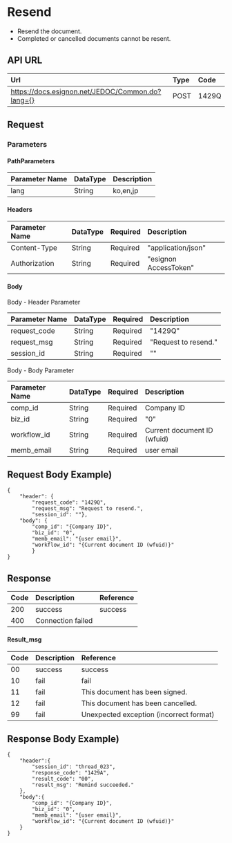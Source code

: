 # Resend

* Resend the document.
* Completed or cancelled documents cannot be resent.

## API URL

| Url | Type | **Code** |
| :--- | :--- | :--- |
| https://docs.esignon.net/JEDOC/Common.do?lang={} | POST | 1429Q |

## Request

### Parameters

#### PathParameters

| **Parameter Name** | DataType | **Description** |
| :--- | :--- | :--- |
| lang | String | ko,en,jp |

####  Headers

| **Parameter Name**                         | DataType | Required | **Description** |
| :--- | :--- | :--- | :--- |
| Content-Type | String | Required | "application/json" |
| Authorization | String | Required | "esignon AccessToken" |

####   Body 

  Body - Header Parameter

| **Parameter Name**                         | DataType | Required | **Description** |
| :--- | :--- | :--- | :--- |
| request\_code | String | Required | "1429Q" |
| request\_msg | String | Required | "Request to resend." |
| session\_id | String | Required | "" |

  Body - Body Parameter

| **Parameter Name** | DataType | Required | **Description** |
| :--- | :--- | :--- | :--- |
| comp\_id | String | Required | Company ID |
| biz\_id | String | Required | "0" |
| workflow\_id | String | Required | Current document ID \(wfuid\) |
| memb\_email | String | Required | user email |

## Request Body Example\)

```text
{
	"header": {
		"request_code": "1429Q",
		"request_msg": "Request to resend.",
		"session_id": ""},
	"body": {
		"comp_id": "{Company ID}",
		"biz_id": "0",
		"memb_email": "{user email}",
		"workflow_id": "{Current document ID (wfuid)}"
		}
}

```

## Response

| Code | **Description** | **Reference** |
| :--- | :--- | :--- |
| 200 | success | success |
| 400 | Connection failed |  |

#### Result\_msg

| Code | **Description** | **Reference** |
| :--- | :--- | :--- |
| 00 | success | success |
| 10 | fail | fail |
| 11 | fail | This document has been signed. |
| 12 | fail | This document has been cancelled. |
| 99 | fail | Unexpected exception \(incorrect format\) |

## Response Body Example\)

```text
{
	"header":{
		"session_id": "thread_023",
		"response_code": "1429A",
		"result_code": "00",
		"result_msg": "Remind succeeded."
	},
	"body":{
		"comp_id": "{Company ID}",
		"biz_id": "0",
		"memb_email": "{user email}",
		"workflow_id": "{Current document ID (wfuid)}"
	}
}

```


